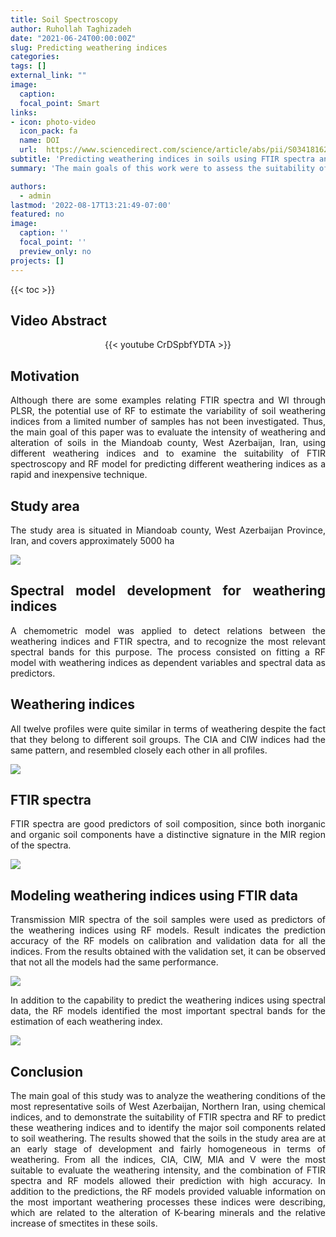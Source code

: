 ```yaml
---
title: Soil Spectroscopy
author: Ruhollah Taghizadeh
date: "2021-06-24T00:00:00Z"
slug: Predicting weathering indices
categories: 
tags: []
external_link: ""
image:
  caption: 
  focal_point: Smart
links:
- icon: photo-video
  icon_pack: fa
  name: DOI
  url:  https://www.sciencedirect.com/science/article/abs/pii/S0341816221002952
subtitle: 'Predicting weathering indices in soils using FTIR spectra and random forest models'
summary: 'The main goals of this work were to assess the suitability of different indices to determine soil weathering, and to predict weathering indices using Fourier Transform Mid-infrared (FTIR) spectroscopy and Random Forest models. The important spectral bands for prediction were those related to the presence of smectitic clays, which indicates that weathering is related to the alteration of primary minerals and the neoformation of smectites.'

authors: 
  - admin
lastmod: '2022-08-17T13:21:49-07:00'
featured: no
image:
  caption: ''
  focal_point: ''
  preview_only: no
projects: []
---
```

{{< toc >}} 

## Video Abstract
<center>

{{< youtube CrDSpbfYDTA >}}

</center>

## Motivation
<style>
body {
text-align: justify}
</style>
Although there are some examples relating FTIR spectra and WI through PLSR, the potential use of RF to estimate the variability of soil weathering indices from a limited number of samples has not been investigated. Thus, the main goal of this paper was to evaluate the intensity of weathering and alteration of soils in the Miandoab county, West Azerbaijan, Iran, using different weathering indices and to examine the suitability of FTIR spectroscopy and RF model for predicting different weathering indices as a rapid and inexpensive technique.

## Study area

The study area is situated in Miandoab county, West Azerbaijan Province, Iran, and covers approximately 5000 ha

![](fig1.png)

## Spectral model development for weathering indices

A chemometric model was applied to detect relations between the weathering indices and FTIR spectra, and to recognize the most relevant spectral bands for this purpose. The process consisted on fitting a RF model with weathering indices as dependent variables and spectral data as predictors. 

## Weathering indices

All twelve profiles were quite similar in terms of weathering despite the fact that they belong to different soil groups. The CIA and CIW indices had the same pattern, and resembled closely each other in all profiles.

![](fig2.png)

## FTIR spectra

FTIR spectra are good predictors of soil composition, since both inorganic and organic soil components have a distinctive signature in the MIR region of the spectra.

![](fig3.png)

## Modeling weathering indices using FTIR data

Transmission MIR spectra of the soil samples were used as predictors of the weathering indices using RF models. Result indicates the prediction accuracy of the RF models on calibration and validation data for all the indices. From the results obtained with the validation set, it can be observed that not all the models had the same performance.

![](fig4.png)

In addition to the capability to predict the weathering indices using spectral data, the RF models identified the most important spectral bands for the estimation of each weathering index. 

![](fig5.png)

## Conclusion

The main goal of this study was to analyze the weathering conditions of the most representative soils of West Azerbaijan, Northern Iran, using chemical indices, and to demonstrate the suitability of FTIR spectra and RF to predict these weathering indices and to identify the major soil components related to soil weathering. The results showed that the soils in the study area are at an early stage of development and fairly homogeneous in terms of weathering. From all the indices, CIA, CIW, MIA and V were the most suitable to evaluate the weathering intensity, and the combination of FTIR spectra and RF models allowed their prediction with high accuracy. In addition to the predictions, the RF models provided valuable information on the most important weathering processes these indices were describing, which are related to the alteration of K-bearing minerals and the relative increase of smectites in these soils.
